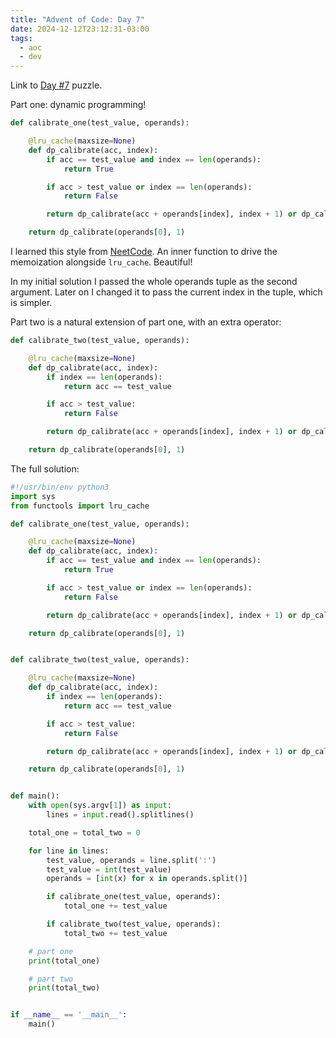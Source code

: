 ```yaml
---
title: "Advent of Code: Day 7"
date: 2024-12-12T23:12:31-03:00
tags:
  - aoc
  - dev
---
```


Link to [Day #7](https://adventofcode.com/2024/day/7) puzzle.


Part one: dynamic programming!

```python
def calibrate_one(test_value, operands):

    @lru_cache(maxsize=None)
    def dp_calibrate(acc, index):
        if acc == test_value and index == len(operands):
            return True

        if acc > test_value or index == len(operands):
            return False

        return dp_calibrate(acc + operands[index], index + 1) or dp_calibrate(acc * operands[index], index + 1)

    return dp_calibrate(operands[0], 1)
```

I learned this style from [NeetCode](https://neetcode.io/). An inner function to
drive the memoization alongside `lru_cache`. Beautiful!

In my initial solution I passed the whole operands tuple as the second argument.
Later on I changed it to pass the current index in the tuple, which is simpler.

Part two is a natural extension of part one, with an extra operator:

```python
def calibrate_two(test_value, operands):

    @lru_cache(maxsize=None)
    def dp_calibrate(acc, index):
        if index == len(operands):
            return acc == test_value

        if acc > test_value:
            return False

        return dp_calibrate(acc + operands[index], index + 1) or dp_calibrate(acc * operands[index], index + 1) or dp_calibrate(int(str(acc) + str(operands[index])), index + 1)

    return dp_calibrate(operands[0], 1)
```

The full solution:

```python
#!/usr/bin/env python3
import sys
from functools import lru_cache

def calibrate_one(test_value, operands):

    @lru_cache(maxsize=None)
    def dp_calibrate(acc, index):
        if acc == test_value and index == len(operands):
            return True

        if acc > test_value or index == len(operands):
            return False

        return dp_calibrate(acc + operands[index], index + 1) or dp_calibrate(acc * operands[index], index + 1)

    return dp_calibrate(operands[0], 1)


def calibrate_two(test_value, operands):

    @lru_cache(maxsize=None)
    def dp_calibrate(acc, index):
        if index == len(operands):
            return acc == test_value

        if acc > test_value:
            return False

        return dp_calibrate(acc + operands[index], index + 1) or dp_calibrate(acc * operands[index], index + 1) or dp_calibrate(int(str(acc) + str(operands[index])), index + 1)

    return dp_calibrate(operands[0], 1)


def main():
    with open(sys.argv[1]) as input:
        lines = input.read().splitlines()

    total_one = total_two = 0

    for line in lines:
        test_value, operands = line.split(':')
        test_value = int(test_value)
        operands = [int(x) for x in operands.split()]

        if calibrate_one(test_value, operands):
            total_one += test_value

        if calibrate_two(test_value, operands):
            total_two += test_value

    # part one
    print(total_one)

    # part two
    print(total_two)


if __name__ == '__main__':
    main()
```
